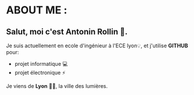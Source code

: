 # ABOUT ME :

## Salut, moi c'est Antonin **Rollin** 🗿​.

Je suis actuellement en ecole d'ingénieur à l'ECE lyon💡, et j'utilise **GITHUB** pour:

- projet informatique 💻
- projet électronique ⚡

Je viens de **Lyon** 🔴🔵, la ville des lumières.



